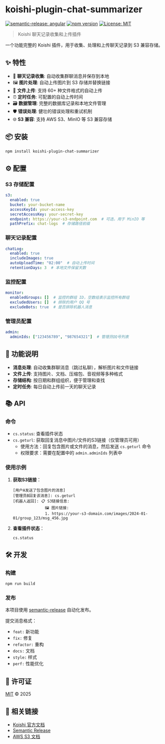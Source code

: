 # koishi-plugin-chat-summarizer

[![semantic-release: angular](https://img.shields.io/badge/semantic--release-angular-e10079?logo=semantic-release)](https://github.com/semantic-release/semantic-release)
[![npm version](https://badge.fury.io/js/koishi-plugin-chat-summarizer.svg)](https://badge.fury.io/js/koishi-plugin-chat-summarizer)
[![License: MIT](https://img.shields.io/badge/License-MIT-yellow.svg)](https://opensource.org/licenses/MIT)

> Koishi 聊天记录收集和上传插件

一个功能完整的 Koishi 插件，用于收集、处理和上传聊天记录到 S3 兼容存储。

## ✨ 特性

- 📝 **聊天记录收集**: 自动收集群聊消息并保存到本地
- 🖼️ **图片处理**: 自动上传图片到 S3 存储并替换链接
- 📎 **文件上传**: 支持 60+ 种文件格式的自动上传
- ⏰ **定时任务**: 可配置的自动上传时间
- 🗃️ **数据管理**: 完整的数据库记录和本地文件管理
- 🛡️ **错误处理**: 健壮的错误处理和重试机制
- 🌐 **S3 兼容**: 支持 AWS S3、MinIO 等 S3 兼容存储

## 📦 安装

```bash
npm install koishi-plugin-chat-summarizer
```

## ⚙️ 配置

### S3 存储配置

```yaml
s3:
  enabled: true
  bucket: your-bucket-name
  accessKeyId: your-access-key
  secretAccessKey: your-secret-key
  endpoint: https://your-s3-endpoint.com  # 可选，用于 MinIO 等
  pathPrefix: chat-logs  # 存储路径前缀
```

### 聊天记录配置

```yaml
chatLog:
  enabled: true
  includeImages: true
  autoUploadTime: "02:00"  # 自动上传时间
  retentionDays: 3  # 本地文件保留天数
```

### 监控配置

```yaml
monitor:
  enabledGroups: []  # 监控的群组 ID，空数组表示监控所有群组
  excludedUsers: []  # 排除的用户 QQ 号
  excludeBots: true  # 是否排除机器人消息
```

### 管理员配置

```yaml
admin:
  adminIds: ["123456789", "987654321"]  # 管理员QQ号列表
```

## 🚀 功能说明

- **消息处理**: 自动收集群聊消息（跳过私聊），解析图片和文件链接
- **文件上传**: 支持图片、文档、压缩包、音视频等多种格式
- **存储结构**: 按日期和群组组织，便于管理和查找
- **定时任务**: 每日自动上传前一天的聊天记录

## 📚 API

### 命令

- `cs.status`: 查看插件状态
- `cs.geturl`: 获取回复消息中图片/文件的S3链接（仅管理员可用）
  - 使用方法：回复包含图片或文件的消息，然后发送 `cs.geturl` 命令
  - 权限要求：需要在配置中的 `admin.adminIds` 列表中

### 使用示例

1. **获取S3链接**：
   ```
   [用户A发送了包含图片的消息]
   [管理员B回复该消息]: cs.geturl
   [机器人返回]: 📋 S3链接信息:
                 🖼️ 图片链接:
                 1. https://your-s3-domain.com/images/2024-01-01/group_123/msg_456.jpg
   ```

2. **查看插件状态**：
   ```
   cs.status
   ```

## 🛠️ 开发

### 构建

```bash
npm run build
```

### 发布

本项目使用 [semantic-release](https://github.com/semantic-release/semantic-release) 自动化发布。

提交消息格式：
- `feat:` 新功能
- `fix:` 修复
- `refactor:` 重构
- `docs:` 文档
- `style:` 样式
- `perf:` 性能优化

## 📄 许可证

[MIT](./LICENSE) © 2025

## 🔗 相关链接

- [Koishi 官方文档](https://koishi.chat/)
- [Semantic Release](https://github.com/semantic-release/semantic-release)
- [AWS S3 文档](https://docs.aws.amazon.com/s3/)


